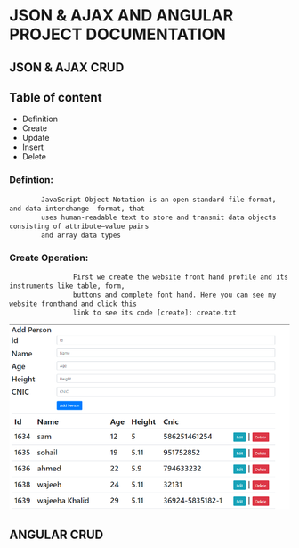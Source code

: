 # JSON & AJAX AND ANGULAR PROJECT DOCUMENTATION
## JSON & AJAX CRUD
## Table of content
-    Definition
-    Create 
-    Update
-    Insert
-    Delete
### Defintion:
            JavaScript Object Notation is an open standard file format, and data interchange  format, that
            uses human-readable text to store and transmit data objects consisting of attribute–value pairs
            and array data types

### Create Operation:
                    First we create the website front hand profile and its instruments like table, form, 
                    buttons and complete font hand. Here you can see my website fronthand and click this 
                    link to see its code [create]: create.txt

![](fronthand.PNG)










## ANGULAR CRUD



